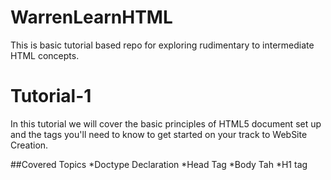 WarrenLearnHTML
===============

This is basic tutorial based repo for exploring rudimentary to intermediate HTML concepts. 

Tutorial-1 
=========
In this tutorial we will cover the basic principles of HTML5 document set up and the tags you'll need to know to get started on your track to WebSite Creation. 

##Covered Topics
*Doctype Declaration 
*Head Tag
*Body Tah
*H1 tag
